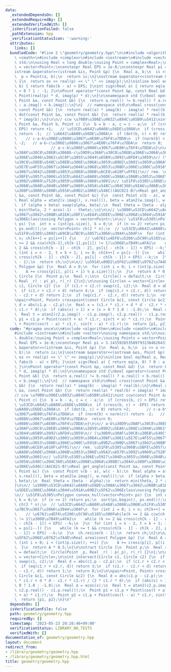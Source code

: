 ```yaml
---
data:
  _extendedDependsOn: []
  _extendedRequiredBy: []
  _extendedVerifiedWith: []
  _isVerificationFailed: false
  _pathExtension: hpp
  _verificationStatusIcon: ':warning:'
  attributes:
    links: []
  bundledCode: "#line 2 \"geometry/geometry.hpp\"\n\n#include <algorithm>\n#include\
    \ <cmath>\n#include <complex>\n#include <iostream>\n#include <vector>\nusing namespace\
    \ std;\n\nusing Real = long double;\nusing Point = complex<Real>;\nusing Points\
    \ = vector<Point>;\nconstexpr Real EPS = 1e-8;\nconstexpr Real pi = 3.141592653589793238462643383279L;\n\
    istream &operator>>(istream &is, Point &p) {\n  Real a, b;\n  is >> a >> b;\n\
    \  p = Point(a, b);\n  return is;\n}\nostream &operator<<(ostream &os, Point &p)\
    \ {\n  return os << real(p) << \" \" << imag(p);\n}\ninline bool eq(Real a, Real\
    \ b) { return fabs(b - a) < EPS; }\nint sign(Real a) { return eq(a, 0) ? 0 : a\
    \ > 0 ? 1 : -1; }\n\nPoint operator*(const Point &p, const Real &d) {\n  return\
    \ Point(real(p) * d, imag(p) * d);\n}\n\nnamespace std {\nbool operator<(const\
    \ Point &a, const Point &b) {\n  return a.real() != b.real() ? a.real() < b.real()\
    \ : a.imag() < b.imag();\n}\n}  // namespace std\n\nReal cross(const Point &a,\
    \ const Point &b) {\n  return real(a) * imag(b) - imag(a) * real(b);\n}\nReal\
    \ dot(const Point &a, const Point &b) {\n  return real(a) * real(b) + imag(a)\
    \ * imag(b);\n}\n\n// ccw \u70B9\u306E\u9032\u884C\u65B9\u5411\nint ccw(const\
    \ Point &a, Point b, Point c) {\n  b = b - a, c = c - a;\n  if (cross(b, c) >\
    \ EPS) return +1;   // \u53CD\u6642\u8A08\u56DE\u308A\n  if (cross(b, c) < -EPS)\
    \ return -1;  // \u6642\u8A08\u56DE\u308A\n  if (dot(b, c) < 0) return +2;   \
    \    // c-a-b\u306E\u9806\u3067\u4E00\u76F4\u7DDA\n  if (norm(b) < norm(c)) return\
    \ -2;   // a-b-c\u306E\u9806\u3067\u4E00\u76F4\u7DDA\n  return 0;            \
    \               // a-c-b\u306E\u9806\u3067\u4E00\u76F4\u7DDA\n}\n\n// a-b\u30D9\
    \u30AF\u30C8\u30EB\u3068b-c\u30D9\u30AF\u30C8\u30EB\u306E\u306A\u3059\u89D2\u5EA6\
    \u306E\u3046\u3061\u5C0F\u3055\u3044\u65B9\u3092\u8FD4\u3059\n// (\u30D9\u30AF\
    \u30C8\u30EB\u540C\u58EB\u306E\u306A\u3059\u89D2\u3001\u3059\u306A\u308F\u3061\
    \u5E7E\u4F55\u3067\u3044\u3046\u3068\u3053\u308D\u306E\u300C\u5916\u89D2\u300D\
    \u3067\u3042\u308B\u3053\u3068\u306B\u6CE8\u610F\uFF01)\n// rem. \u51F8\u5305\u306B\
    \u5BFE\u3057\u3066\u53CD\u6642\u8A08\u56DE\u308A\u306B\u3053\u306E\u95A2\u6570\
    \u3092\u9069\u7528\u3059\u308B\u3068\u3001\n// \u51F8\u5305\u306E\u5927\u304D\u3055\
    \u306B\u304B\u304B\u308F\u3089\u305A\u548C\u304C360\u5EA6\u306B\u306A\u308B(\u3044\
    \u308F\u3086\u308B\u5916\u89D2\u306E\u548C)(AGC021-B)\nReal get_angle(const Point\
    \ &a, const Point &b, const Point &c) {\n  const Point v(b - a), w(c - b);\n \
    \ Real alpha = atan2(v.imag(), v.real()), beta = atan2(w.imag(), w.real());\n\
    \  if (alpha > beta) swap(alpha, beta);\n  Real theta = (beta - alpha);\n  return\
    \ min(theta, 2 * acos(-1) - theta);\n}\n\n// \u3000\u53CD\u6642\u8A08\u56DE\u308A\
    \u3067\u3042\u308B\u81EA\u5DF1\u4EA4\u5DEE\u306E\u306A\u3044\u591A\u89D2\u5F62\
    \u306Eclass\nusing Polygon = vector<Point>;\n\n// \u51F8\u5305\nPolygon convex_hull(vector<Point>\
    \ ps) {\n  int n = (int)ps.size(), k = 0;\n  if (n <= 2) return ps;\n  sort(ps.begin(),\
    \ ps.end());\n  vector<Point> ch(2 * n);\n  // \u53CD\u6642\u8A08\u5468\u308A\u306B\
    \u51F8\u5305\u3092\u69CB\u7BC9\u3057\u3066\u3044\u304F\n  for (int i = 0; i <\
    \ n; ch[k++] = ps[i++]) {\n    // \u6761\u4EF6\u5206\u5C90\u5185\u306Fwhile(k\
    \ >= 2 && ccw(ch[k-2],ch[k-1],ps[i]) != 1)\u3068\u7B49\u4FA1\n    while (k >=\
    \ 2 && cross(ch[k - 1] - ch[k - 2], ps[i] - ch[k - 1]) < EPS) --k;\n  }\n  for\
    \ (int i = n - 2, t = k + 1; i >= 0; ch[k++] = ps[i--]) {\n    while (k >= t &&\
    \ cross(ch[k - 1] - ch[k - 2], ps[i] - ch[k - 1]) < EPS) --k;\n  }\n  ch.resize(k\
    \ - 1);\n  return ch;\n}\n\n// \u591A\u89D2\u5F62\u306E\u9762\u7A4D\nReal area(const\
    \ Polygon &p) {\n  Real A = 0;\n  for (int i = 0; i < (int)p.size(); ++i) {\n\
    \    A += cross(p[i], p[(i + 1) % p.size()]);\n  }\n  return A * 0.5;\n}\n\nstruct\
    \ Circle {\n  Point p;\n  Real r;\n\n  Circle() = default;\n  Circle(Point _p,\
    \ Real _r) : p(_p), r(_r) {}\n};\n\nusing Circles = vector<Circle>;\n\nint intersect(Circle\
    \ c1, Circle c2) {\n  if (c1.r < c2.r) swap(c1, c2);\n  Real d = abs(c1.p - c2.p);\n\
    \  if (c1.r + c2.r < d) return 4;\n  if (eq(c1.r + c2.r, d)) return 3;\n  if (c1.r\
    \ - c2.r < d) return 2;\n  if (eq(c1.r - c2.r, d)) return 1;\n  return 0;\n}\n\
    \npair<Point, Point> crosspoint(const Circle &c1, const Circle &c2) {\n  Real\
    \ d = abs(c1.p - c2.p);\n  Real x = (c1.r * c1.r + d * d - c2.r * c2.r) / (2 *\
    \ c1.r * d);\n  if (abs(x) > 1) x = (x > 0 ? 1.0 : -1.0);\n  Real a = acos(x);\n\
    \  Real t = atan2(c2.p.imag() - c1.p.imag(), c2.p.real() - c1.p.real());\n  Point\
    \ p1 = c1.p + Point(cos(t + a) * c1.r, sin(t + a) * c1.r);\n  Point p2 = c1.p\
    \ + Point(cos(t - a) * c1.r, sin(t - a) * c1.r);\n  return {p1, p2};\n}\n"
  code: "#pragma once\n\n#include <algorithm>\n#include <cmath>\n#include <complex>\n\
    #include <iostream>\n#include <vector>\nusing namespace std;\n\nusing Real = long\
    \ double;\nusing Point = complex<Real>;\nusing Points = vector<Point>;\nconstexpr\
    \ Real EPS = 1e-8;\nconstexpr Real pi = 3.141592653589793238462643383279L;\nistream\
    \ &operator>>(istream &is, Point &p) {\n  Real a, b;\n  is >> a >> b;\n  p = Point(a,\
    \ b);\n  return is;\n}\nostream &operator<<(ostream &os, Point &p) {\n  return\
    \ os << real(p) << \" \" << imag(p);\n}\ninline bool eq(Real a, Real b) { return\
    \ fabs(b - a) < EPS; }\nint sign(Real a) { return eq(a, 0) ? 0 : a > 0 ? 1 : -1;\
    \ }\n\nPoint operator*(const Point &p, const Real &d) {\n  return Point(real(p)\
    \ * d, imag(p) * d);\n}\n\nnamespace std {\nbool operator<(const Point &a, const\
    \ Point &b) {\n  return a.real() != b.real() ? a.real() < b.real() : a.imag()\
    \ < b.imag();\n}\n}  // namespace std\n\nReal cross(const Point &a, const Point\
    \ &b) {\n  return real(a) * imag(b) - imag(a) * real(b);\n}\nReal dot(const Point\
    \ &a, const Point &b) {\n  return real(a) * real(b) + imag(a) * imag(b);\n}\n\n\
    // ccw \u70B9\u306E\u9032\u884C\u65B9\u5411\nint ccw(const Point &a, Point b,\
    \ Point c) {\n  b = b - a, c = c - a;\n  if (cross(b, c) > EPS) return +1;   //\
    \ \u53CD\u6642\u8A08\u56DE\u308A\n  if (cross(b, c) < -EPS) return -1;  // \u6642\
    \u8A08\u56DE\u308A\n  if (dot(b, c) < 0) return +2;       // c-a-b\u306E\u9806\
    \u3067\u4E00\u76F4\u7DDA\n  if (norm(b) < norm(c)) return -2;   // a-b-c\u306E\
    \u9806\u3067\u4E00\u76F4\u7DDA\n  return 0;                           // a-c-b\u306E\
    \u9806\u3067\u4E00\u76F4\u7DDA\n}\n\n// a-b\u30D9\u30AF\u30C8\u30EB\u3068b-c\u30D9\
    \u30AF\u30C8\u30EB\u306E\u306A\u3059\u89D2\u5EA6\u306E\u3046\u3061\u5C0F\u3055\
    \u3044\u65B9\u3092\u8FD4\u3059\n// (\u30D9\u30AF\u30C8\u30EB\u540C\u58EB\u306E\
    \u306A\u3059\u89D2\u3001\u3059\u306A\u308F\u3061\u5E7E\u4F55\u3067\u3044\u3046\
    \u3068\u3053\u308D\u306E\u300C\u5916\u89D2\u300D\u3067\u3042\u308B\u3053\u3068\
    \u306B\u6CE8\u610F\uFF01)\n// rem. \u51F8\u5305\u306B\u5BFE\u3057\u3066\u53CD\u6642\
    \u8A08\u56DE\u308A\u306B\u3053\u306E\u95A2\u6570\u3092\u9069\u7528\u3059\u308B\
    \u3068\u3001\n// \u51F8\u5305\u306E\u5927\u304D\u3055\u306B\u304B\u304B\u308F\u3089\
    \u305A\u548C\u304C360\u5EA6\u306B\u306A\u308B(\u3044\u308F\u3086\u308B\u5916\u89D2\
    \u306E\u548C)(AGC021-B)\nReal get_angle(const Point &a, const Point &b, const\
    \ Point &c) {\n  const Point v(b - a), w(c - b);\n  Real alpha = atan2(v.imag(),\
    \ v.real()), beta = atan2(w.imag(), w.real());\n  if (alpha > beta) swap(alpha,\
    \ beta);\n  Real theta = (beta - alpha);\n  return min(theta, 2 * acos(-1) - theta);\n\
    }\n\n// \u3000\u53CD\u6642\u8A08\u56DE\u308A\u3067\u3042\u308B\u81EA\u5DF1\u4EA4\
    \u5DEE\u306E\u306A\u3044\u591A\u89D2\u5F62\u306Eclass\nusing Polygon = vector<Point>;\n\
    \n// \u51F8\u5305\nPolygon convex_hull(vector<Point> ps) {\n  int n = (int)ps.size(),\
    \ k = 0;\n  if (n <= 2) return ps;\n  sort(ps.begin(), ps.end());\n  vector<Point>\
    \ ch(2 * n);\n  // \u53CD\u6642\u8A08\u5468\u308A\u306B\u51F8\u5305\u3092\u69CB\
    \u7BC9\u3057\u3066\u3044\u304F\n  for (int i = 0; i < n; ch[k++] = ps[i++]) {\n\
    \    // \u6761\u4EF6\u5206\u5C90\u5185\u306Fwhile(k >= 2 && ccw(ch[k-2],ch[k-1],ps[i])\
    \ != 1)\u3068\u7B49\u4FA1\n    while (k >= 2 && cross(ch[k - 1] - ch[k - 2], ps[i]\
    \ - ch[k - 1]) < EPS) --k;\n  }\n  for (int i = n - 2, t = k + 1; i >= 0; ch[k++]\
    \ = ps[i--]) {\n    while (k >= t && cross(ch[k - 1] - ch[k - 2], ps[i] - ch[k\
    \ - 1]) < EPS) --k;\n  }\n  ch.resize(k - 1);\n  return ch;\n}\n\n// \u591A\u89D2\
    \u5F62\u306E\u9762\u7A4D\nReal area(const Polygon &p) {\n  Real A = 0;\n  for\
    \ (int i = 0; i < (int)p.size(); ++i) {\n    A += cross(p[i], p[(i + 1) % p.size()]);\n\
    \  }\n  return A * 0.5;\n}\n\nstruct Circle {\n  Point p;\n  Real r;\n\n  Circle()\
    \ = default;\n  Circle(Point _p, Real _r) : p(_p), r(_r) {}\n};\n\nusing Circles\
    \ = vector<Circle>;\n\nint intersect(Circle c1, Circle c2) {\n  if (c1.r < c2.r)\
    \ swap(c1, c2);\n  Real d = abs(c1.p - c2.p);\n  if (c1.r + c2.r < d) return 4;\n\
    \  if (eq(c1.r + c2.r, d)) return 3;\n  if (c1.r - c2.r < d) return 2;\n  if (eq(c1.r\
    \ - c2.r, d)) return 1;\n  return 0;\n}\n\npair<Point, Point> crosspoint(const\
    \ Circle &c1, const Circle &c2) {\n  Real d = abs(c1.p - c2.p);\n  Real x = (c1.r\
    \ * c1.r + d * d - c2.r * c2.r) / (2 * c1.r * d);\n  if (abs(x) > 1) x = (x >\
    \ 0 ? 1.0 : -1.0);\n  Real a = acos(x);\n  Real t = atan2(c2.p.imag() - c1.p.imag(),\
    \ c2.p.real() - c1.p.real());\n  Point p1 = c1.p + Point(cos(t + a) * c1.r, sin(t\
    \ + a) * c1.r);\n  Point p2 = c1.p + Point(cos(t - a) * c1.r, sin(t - a) * c1.r);\n\
    \  return {p1, p2};\n}\n"
  dependsOn: []
  isVerificationFile: false
  path: geometry/geometry.hpp
  requiredBy: []
  timestamp: '2023-05-23 20:26:46+09:00'
  verificationStatus: LIBRARY_NO_TESTS
  verifiedWith: []
documentation_of: geometry/geometry.hpp
layout: document
redirect_from:
- /library/geometry/geometry.hpp
- /library/geometry/geometry.hpp.html
title: geometry/geometry.hpp
---
```

